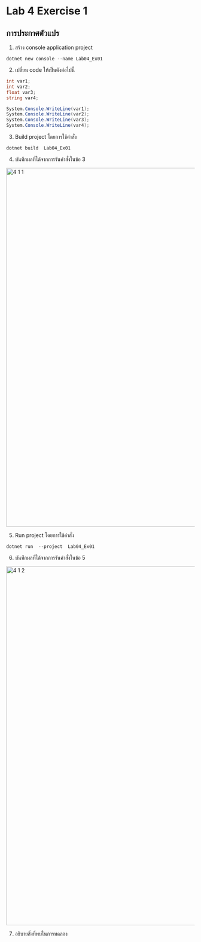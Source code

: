 # Lab 4 Exercise 1

## การประกาศตัวแปร


1. สร้าง console application project

```
dotnet new console --name Lab04_Ex01
```
2. เปลี่ยน code ให้เป็นดังต่อไปนี้

```cs
int var1;
int var2;
float var3;
string var4;

System.Console.WriteLine(var1);
System.Console.WriteLine(var2);
System.Console.WriteLine(var3);
System.Console.WriteLine(var4);
```

3. Build project โดยการใช้คำสั่ง

```
dotnet build  Lab04_Ex01
```

4. บันทึกผลที่ได้จากการรันคำสั่งในข้อ 3
<img width="960" alt="4 1 1" src="https://github.com/NathaphonTan/03376836-OOP-2566-Lab-04/assets/144870609/6383f5af-166b-445f-84cd-f1fc31875b16">

5. Run project โดยการใช้คำสั่ง

```
dotnet run  --project  Lab04_Ex01
```

6. บันทึกผลที่ได้จากการรันคำสั่งในข้อ 5
<img width="960" alt="4 1 2" src="https://github.com/NathaphonTan/03376836-OOP-2566-Lab-04/assets/144870609/30a1695a-8fe4-43eb-8ab8-9dd121d88182">


7. อธิบายสิ่งที่พบในการทดลอง


